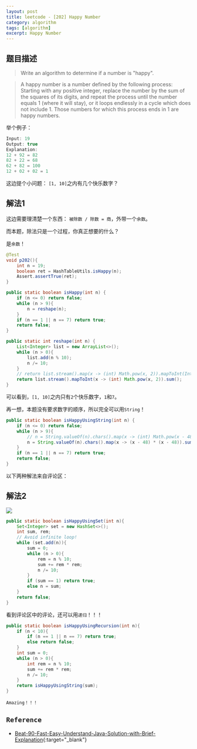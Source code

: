 ```yaml
---
layout: post
title: leetcode - [202] Happy Number
category: algorithm
tags: [algorithm]
excerpt: Happy Number
---
```


## 题目描述  

>  Write an algorithm to determine if a number is "happy".  

> A happy number is a number defined by the following process: Starting with any positive integer, replace the number by the sum of the squares of its digits, and repeat the process until the number equals 1 (where it will stay), or it loops endlessly in a cycle which does not include 1. Those numbers for which this process ends in 1 are happy numbers.  


举个例子：  

``` java
Input: 19
Output: true
Explanation: 
12 + 92 = 82
82 + 22 = 68
62 + 82 = 100
12 + 02 + 02 = 1
```

这边提个小问题： `[1, 10]`之内有几个快乐数字？  


## 解法1  

这边需要理清楚一个东西： `被除数 / 除数 = 商`，外带一个`余数`。  

而本题，除法只是一个过程，你真正想要的什么？  

是`余数`！  


``` java
@Test
void p202(){
    int n = 19;
    boolean ret = HashTableUtils.isHappy(n);
    Assert.assertTrue(ret);
}

public static boolean isHappy(int n) {
    if (n <= 0) return false;
    while (n > 9){
        n = reshape(n);
    }
    if (n == 1 || n == 7) return true;
    return false;
}

public static int reshape(int n) {
    List<Integer> list = new ArrayList<>();
    while (n > 0){
        list.add(n % 10);
        n /= 10;
    }
    // return list.stream().map(x -> (int) Math.pow(x, 2)).mapToInt(Integer::intValue).sum();
    return list.stream().mapToInt(x -> (int) Math.pow(x, 2)).sum();
}
```

可以看到，`[1, 10]`之内只有`2`个快乐数字，`1`和`7`。  

再一想，本题没有要求数字的顺序，所以完全可以用`String`！  

``` java
public static boolean isHappyUsingString(int n) {
    if (n <= 0) return false;
    while (n > 9){
        // n = String.valueOf(n).chars().map(x -> (int) Math.pow(x - 48, 2)).sum();
        n = String.valueOf(n).chars().map(x -> (x - 48) * (x - 48)).sum();
    }
    if (n == 1 || n == 7) return true;
    return false;
}
```

以下两种解法来自评论区：  

## 解法2  

![](https://yyc-images.oss-cn-beijing.aliyuncs.com/l_202.png)  


``` java
public static boolean isHappyUsingSet(int n){
    Set<Integer> set = new HashSet<>();
    int sum, rem;
    // Avoid infinite loop!
    while (set.add(n)){
        sum = 0;
        while (n > 0){
            rem = n % 10;
            sum += rem * rem;
            n /= 10;
        }
        if (sum == 1) return true;
        else n = sum;
    }
    return false;
}
```

看到评论区中的评论，还可以用`递归`！！！  


``` java
public static boolean isHappyUsingRecursion(int n){
    if (n < 10){
        if (n == 1 || n == 7) return true;
        else return false;
    }
    int sum = 0;
    while (n > 0){
        int rem = n % 10;
        sum += rem * rem;
        n /= 10;
    }
    return isHappyUsingString(sum);
}
```

`Amazing！！！`  



## `Reference`  
- [Beat-90-Fast-Easy-Understand-Java-Solution-with-Brief-Explanation](https://leetcode.com/problems/happy-number/discuss/56913/Beat-90-Fast-Easy-Understand-Java-Solution-with-Brief-Explanation){:target="_blank"}  

